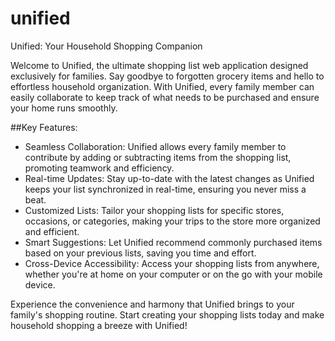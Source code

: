 # unified
Unified: Your Household Shopping Companion

Welcome to Unified, the ultimate shopping list web application designed exclusively for families. Say goodbye to forgotten grocery items and hello to effortless household organization. With Unified, every family member can easily collaborate to keep track of what needs to be purchased and ensure your home runs smoothly.

##Key Features:
- Seamless Collaboration: Unified allows every family member to contribute by adding or subtracting items from the shopping list, promoting teamwork and efficiency.
- Real-time Updates: Stay up-to-date with the latest changes as Unified keeps your list synchronized in real-time, ensuring you never miss a beat.
- Customized Lists: Tailor your shopping lists for specific stores, occasions, or categories, making your trips to the store more organized and efficient.
- Smart Suggestions: Let Unified recommend commonly purchased items based on your previous lists, saving you time and effort.
- Cross-Device Accessibility: Access your shopping lists from anywhere, whether you're at home on your computer or on the go with your mobile device.

Experience the convenience and harmony that Unified brings to your family's shopping routine. Start creating your shopping lists today and make household shopping a breeze with Unified!
